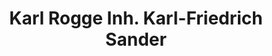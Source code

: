 ---
title: "Karl Rogge Inh. Karl-Friedrich Sander"
url: /springe/karl-rogge-inh-karl-friedrich-sander/
shop: Baustoffe
---